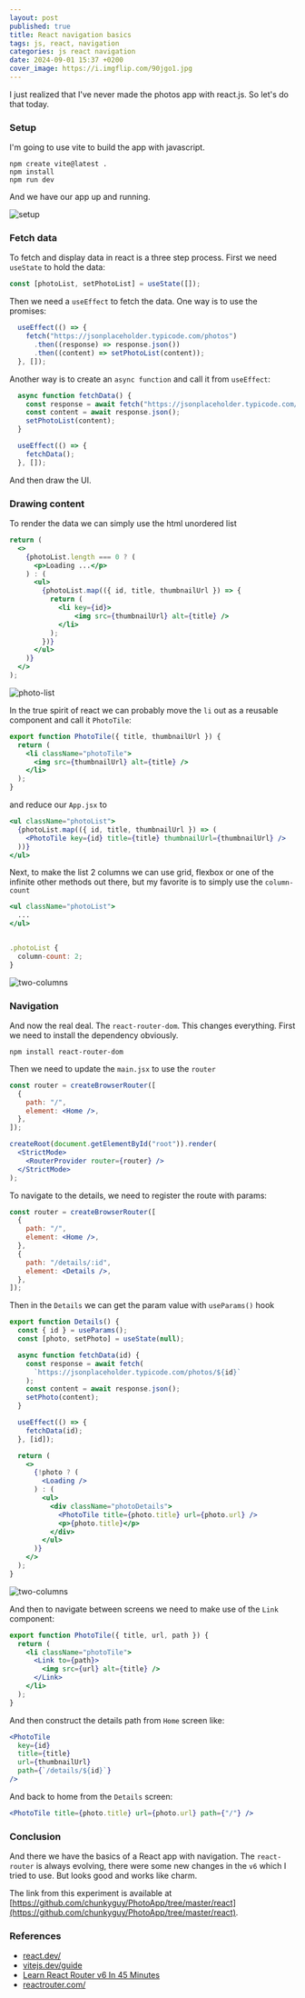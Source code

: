 ```yaml
---
layout: post
published: true
title: React navigation basics
tags: js, react, navigation
categories: js react navigation
date: 2024-09-01 15:37 +0200
cover_image: https://i.imgflip.com/90jgo1.jpg
---
```


I just realized that I've never made the photos app with react.js. So let's do that today.

### Setup
I'm going to use vite to build the app with javascript.

```
npm create vite@latest .
npm install
npm run dev
```

And we have our app up and running. 

![setup]({{site.url}}/assets/react-navigation/01-setup.png)

### Fetch data
To fetch and display data in react is a three step process. First we need `useState` to hold the data:

```js
const [photoList, setPhotoList] = useState([]);
```

Then we need a `useEffect` to fetch the data. One way is to use the promises:

```js
  useEffect(() => {
    fetch("https://jsonplaceholder.typicode.com/photos")
      .then((response) => response.json())
      .then((content) => setPhotoList(content));
  }, []);
```

Another way is to create an `async function` and call it from `useEffect`:

```js
  async function fetchData() {
    const response = await fetch("https://jsonplaceholder.typicode.com/photos");
    const content = await response.json();
    setPhotoList(content);
  }

  useEffect(() => {
    fetchData();
  }, []);
```

And then draw the UI.

### Drawing content
To render the data we can simply use the html unordered list

```jsx
return (
  <>
    {photoList.length === 0 ? (
      <p>Loading ...</p>
    ) : (
      <ul>
        {photoList.map(({ id, title, thumbnailUrl }) => {
          return (
            <li key={id}>
                <img src={thumbnailUrl} alt={title} />
            </li>
          );
        })}
      </ul>
    )}
  </>
);
```

![photo-list]({{site.url}}/assets/react-navigation/02-photo-list.png)

In the true spirit of react we can probably move the `li` out as a reusable component and call it `PhotoTile`:

```jsx
export function PhotoTile({ title, thumbnailUrl }) {
  return (
    <li className="photoTile">
      <img src={thumbnailUrl} alt={title} />
    </li>
  );
}
```

and reduce our `App.jsx` to

```jsx
<ul className="photoList">
  {photoList.map(({ id, title, thumbnailUrl }) => (
    <PhotoTile key={id} title={title} thumbnailUrl={thumbnailUrl} />
  ))}
</ul>
```

Next, to make the list 2 columns we can use grid, flexbox or one of the infinite other methods out there, but my favorite is to simply use the `column-count`

```jsx
<ul className="photoList"> 
  ...
</ul>


.photoList {
  column-count: 2;
}
```

![two-columns]({{site.url}}/assets/react-navigation/03-two-columns.png)


### Navigation 
And now the real deal. The `react-router-dom`. This changes everything. First we need to install the dependency obviously.

```
npm install react-router-dom
```

Then we need to update the `main.jsx` to use the `router`

```jsx
const router = createBrowserRouter([
  {
    path: "/",
    element: <Home />,
  },
]);

createRoot(document.getElementById("root")).render(
  <StrictMode>
    <RouterProvider router={router} />
  </StrictMode>
);
```

To navigate to the details, we need to register the route with params:

```jsx
const router = createBrowserRouter([
  {
    path: "/",
    element: <Home />,
  },
  {
    path: "/details/:id",
    element: <Details />,
  },
]);
```

Then in the `Details` we can get the param value with `useParams()` hook

```jsx
export function Details() {
  const { id } = useParams();
  const [photo, setPhoto] = useState(null);

  async function fetchData(id) {
    const response = await fetch(
      `https://jsonplaceholder.typicode.com/photos/${id}`
    );
    const content = await response.json();
    setPhoto(content);
  }

  useEffect(() => {
    fetchData(id);
  }, [id]);

  return (
    <>
      {!photo ? (
        <Loading />
      ) : (
        <ul>
          <div className="photoDetails">
            <PhotoTile title={photo.title} url={photo.url} />
            <p>{photo.title}</p>
          </div>
        </ul>
      )}
    </>
  );
}
```

![two-columns]({{site.url}}/assets/react-navigation/04-details.png)

And then to navigate between screens we need to make use of the `Link` component:

```jsx
export function PhotoTile({ title, url, path }) {
  return (
    <li className="photoTile">
      <Link to={path}>
        <img src={url} alt={title} />
      </Link>
    </li>
  );
}
```

And then construct the details path from `Home` screen like:

```jsx
<PhotoTile
  key={id}
  title={title}
  url={thumbnailUrl}
  path={`/details/${id}`}
/>
```

And back to home from the `Details` screen:

```jsx
<PhotoTile title={photo.title} url={photo.url} path={"/"} />
```

### Conclusion

And there we have the basics of a React app with navigation. The `react-router` is always evolving, there were some new changes in the `v6` which I tried to use. But looks good and works like charm.

The link from this experiment is available at [https://github.com/chunkyguy/PhotoApp/tree/master/react](https://github.com/chunkyguy/PhotoApp/tree/master/react).

### References
- [react.dev/](https://react.dev/)
- [vitejs.dev/guide](https://vitejs.dev/guide)
- [Learn React Router v6 In 45 Minutes](https://www.youtube.com/watch?v=Ul3y1LXxzdU)
- [reactrouter.com/](https://reactrouter.com/)